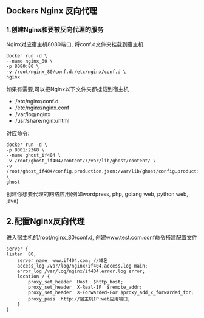 ## Dockers Nginx 反向代理

### 1.创建Nginx和要被反向代理的服务

Nginx对应宿主机8080端口, 将conf.d文件夹挂载到宿主机

```shell
docker run -d \
--name nginx_80 \
-p 8080:80 \
-v /root/nginx_80/conf.d:/etc/nginx/conf.d \
nginx
```

如果有需要,可以把Nginx以下文件夹都挂载到宿主机

- /etc/nginx/conf.d
- /etc/nginx/nginx.conf
- /var/log/nginx
- /usr/share/nginx/html



对应命令:

```shell
docker run -d \
-p 8001:2368 \
--name ghost_if404 \
-v /root/ghost_if404/content/:/var/lib/ghost/content/ \
-v /root/ghost_if404/config.production.json:/var/lib/ghost/config.production.json \
ghost
```



创建你想要代理的网络应用(例如wordpress, php, golang web, python web, java)

## 2.配置Nginx反向代理

进入宿主机的/root/nginx_80/conf.d, 创建www.test.com.conf命令搭建配置文件

```nginx
server {
listen  80;
    server_name  www.if404.com; //域名
    access_log /var/log/nginx/if404.access.log main;
    error_log /var/log/nginx/if404.error.log error;
    location / {
        proxy_set_header  Host  $http_host;
        proxy_set_header  X-Real-IP  $remote_addr;
        proxy_set_header  X-Forwarded-For $proxy_add_x_forwarded_for;
        proxy_pass  http://宿主机IP:web应用端口;
    }
}
```

